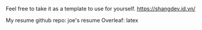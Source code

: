 Feel free to take it as a template to use for yourself.
https://shangdev.id.vn/

My resume github repo: joe's resume Overleaf: latex
